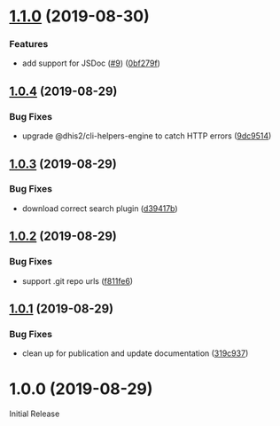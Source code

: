 # [1.1.0](https://github.com/dhis2/cli-utils-docsite/compare/v1.0.4...v1.1.0) (2019-08-30)


### Features

* add support for JSDoc ([#9](https://github.com/dhis2/cli-utils-docsite/issues/9)) ([0bf279f](https://github.com/dhis2/cli-utils-docsite/commit/0bf279f))

## [1.0.4](https://github.com/dhis2/cli-utils-docsite/compare/v1.0.3...v1.0.4) (2019-08-29)


### Bug Fixes

* upgrade @dhis2/cli-helpers-engine to catch HTTP errors ([9dc9514](https://github.com/dhis2/cli-utils-docsite/commit/9dc9514))

## [1.0.3](https://github.com/dhis2/cli-utils-docsite/compare/v1.0.2...v1.0.3) (2019-08-29)


### Bug Fixes

* download correct search plugin ([d39417b](https://github.com/dhis2/cli-utils-docsite/commit/d39417b))

## [1.0.2](https://github.com/dhis2/cli-utils-docsite/compare/v1.0.1...v1.0.2) (2019-08-29)


### Bug Fixes

* support .git repo urls ([f811fe6](https://github.com/dhis2/cli-utils-docsite/commit/f811fe6))

## [1.0.1](https://github.com/dhis2/cli-utils-docsite/compare/v1.0.0...v1.0.1) (2019-08-29)


### Bug Fixes

* clean up for publication and update documentation ([319c937](https://github.com/dhis2/cli-utils-docsite/commit/319c937))

# 1.0.0 (2019-08-29)

Initial Release
